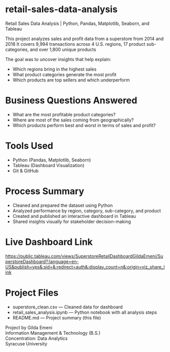 # retail-sales-data-analysis
Retail Sales Data Analysis | Python, Pandas, Matplotlib, Seaborn, and Tableau

This project analyzes sales and profit data from a superstore from 2014 and 2018
It covers 9,994 transactions across 4 U.S. regions, 17 product sub-categories, and over 1,800 unique products

The goal was to uncover insights that help explain:
- Which regions bring in the highest sales
- What product categories generate the most profit
- Which products are top sellers and which underperform

# Business Questions Answered

- What are the most profitable product categories?
- Where are most of the sales coming from geographically?
- Which products perform best and worst in terms of sales and profit?

# Tools Used

- Python (Pandas, Matplotlib, Seaborn)
- Tableau (Dashboard Visualization)
- Git & GitHub

# Process Summary

- Cleaned and prepared the dataset using Python
- Analyzed performance by region, category, sub-category, and product
- Created and published an interactive dashboard in Tableau
- Shared insights visually for stakeholder decision-making

# Live Dashboard Link

https://public.tableau.com/views/SuperstoreRetailDashboardGildaEmeni/SuperstoreDashboard?:language=en-US&publish=yes&:sid=&:redirect=auth&:display_count=n&:origin=viz_share_link

# Project Files

- superstore_clean.csv — Cleaned data for dashboard
- retail_sales_analysis.ipynb — Python notebook with all analysis steps
- README.md — Project summary (this file)

Project by Gilda Emeni  
Information Management & Technology (B.S.)  
Concentration: Data Analytics  
Syracuse University